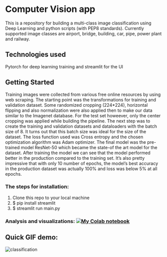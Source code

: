 # Computer Vision app

This is a repository for building  a multi-class image classification using Deep Learning and python scripts (with PEP8 standards). Currently supported image classes are airport, bridge, building, car, pipe, power plant and railway.

## Technologies used

Pytorch for deep learning training and streamlit for the UI
 

## Getting Started 

Training images were collected from  various free online resources by using web scraping. 
The starting point was the transformations for training and validation dataset. Some  randomized cropping (224*224), horizontal flipping and also normalization were also applied then to make our data similar to the Imagenet database. For the test set howeever, only the center cropping was applied while building the pipeline.
The next step was to create the training and validation datasets and dataloaders with the batch size of 8. It turns out that this batch size was ideal for the size of the dataset. The loss function used was Cross entropy and the chosen optimization algorithm was Adam optimizer.
The final model was the pre-trained model ResNet-50 which became the state-of the art model for the dataset. 
After training the model we can see that the model performed better in the production compared to the training set. It’s also pretty impressive that with only 10 number of epochs, the model’s best accuracy in the production dataset was actually 100% and loss was below 5% at all epochs.


### The steps for installation:

1. Clone this repo to your local machine
2. $ pip install streamlit
3. $ streamlit run main.py
   
### Analysis and visualizations: [![My Colab notebook](https://colab.research.google.com/assets/colab-badge.svg)](https://colab.research.google.com/drive/1_wrxpN34Th08xIvTmI7SFIK0-ZlkUhoD?usp=sharing) 

## Quick GIF demo:
![classification](https://user-images.githubusercontent.com/53462948/184576795-897d1963-7347-4503-9156-5fd8d474fb97.gif)
